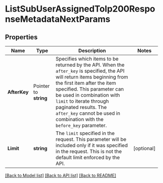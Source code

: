 # ListSubUserAssignedToIp200ResponseMetadataNextParams

## Properties

Name | Type | Description | Notes
------------ | ------------- | ------------- | -------------
**AfterKey** | Pointer to **string** | Specifies which items to be returned by the API. When the `after_key` is specified, the API will return items beginning from the first item after the item specified. This parameter can be used in combination with `limit` to iterate through paginated results. The `after_key` cannot be used in combination with the `before_key` parameter. |
**Limit** | **string** | The `limit` specified in the request. This parameter will be included only if it was specified in the request. This is not the default limit enforced by the API. |[optional] 

[[Back to Model list]](../README.md#documentation-for-models) [[Back to API list]](../README.md#documentation-for-api-endpoints) [[Back to README]](../README.md)


